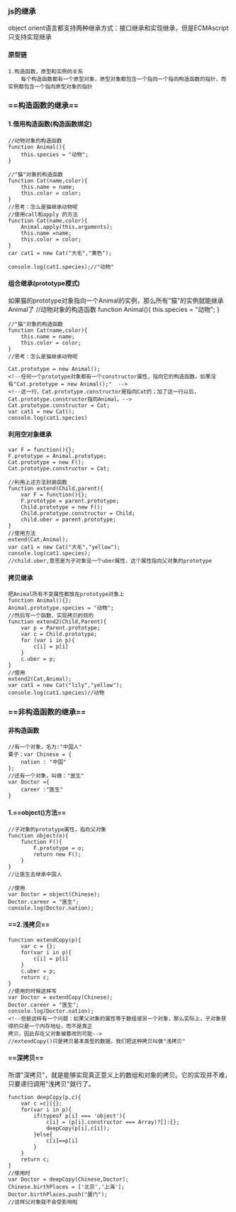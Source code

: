 ### js的继承

object orient语言都支持两种继承方式：接口继承和实现继承，但是ECMAscript只支持实现继承  
#### 原型链
    1.构造函数，原型和实例的关系
        每个构造函数都有一个原型对象，原型对象都包含一个指向一个指向构造函数的指针，而实例都包含一个指向原型对象的指针
### ==构造函数的继承==       
#### 1.借用构造函数(构造函数绑定)
    //动物对象的构造函数
    function Animal(){
        this.species = "动物";
    }
    
    //"猫"对象的构造函数
    function Cat(name,color){
        this.name = name;
        this.color = color;
    }
    //思考：怎么是猫继承动物呢
    //使用call和apply 的方法
    function Cat(name,color){
        Animal.apply(this,arguments);
        this.name =name;
        this.color = color;
    }
    car cat1 = new Cat("大毛","黄色");
    
    console.log(cat1.species);//"动物"
#### 组合继承(prototype模式)
如果猫的prototype对象指向一个Animal的实例，那么所有"猫"的实例就能继承Animal了
 //动物对象的构造函数
    function Animal(){
        this.species = "动物";
    }
    
    //"猫"对象的构造函数
    function Cat(name,color){
        this.name = name;
        this.color = color;
    }
    //思考：怎么是猫继承动物呢
    
    Cat.prototype = new Animal();
    <!--任何一个prototype对象都有一个constructor属性，指向它的构造函数。如果没有"Cat.prototype = new Animal();"  -->
    <!--这一行，Cat.prototype.constructor是指向Cat的；加了这一行以后，Cat.prototype.constructor指向Animal。-->
    Cat.prototype.constructor = Cat;
    var cat1 = new Cat();
    console.log(cat1.species)
#### 利用空对象继承
    var F = function(){};
    F.prototype = Animal.prototype;
    Cat.prototype = new F();
    Cat.prototype.constructor = Cat;
    
    //利用上述方法封装函数
    function extend(Child,parent){
        var F = function(){};
        F.prototype = parent.prototype;
        Child.prototype = new F();
        Child.prototype.constructor = Child;
        child.uber = parent.prototype;
    }
    //使用方法
    extend(Cat,Animal);
    var cat1 = new Cat("大毛","yellow");
    console.log(cat1.species);
    //child.uber,意思是为子对象设一个uber属性，这个属性指向父对象的prototype
#### 拷贝继承
    把Animal所有不变属性都放在prototype对象上
    function Animal(){};
    Animal.prototype.species = "动物";
    //然后写一个函数，实现拷贝的目的
    function extend2(Child,Parent){
        var p = Parent.prototype;
        var c = Child.prototype;
        for (var i in p){
            c[i] = p[i]
        }
        c.uber = p;
    }
    //使用
    extend2(Cat,Animal);
    var cat1 = new Cat("lily","yellow");
    console.log(cat1.species)//动物
### ==非构造函数的继承==
#### 非构造函数
    //有一个对象，名为:"中国人"
    栗子：var Chinese = {
        nation : "中国"
    };
    //还有一个对象，叫做："医生"
    var Doctor ={
        career :"医生"
    }
#### 1.==object()方法==    
    
    //子对象的prototype属性，指向父对象
    function object(o){
        function F(){
            F.prototype = o;
            return new F();
        }
    }
    //让医生去继承中国人
    
    //使用
    var Doctor = object(Chinese);
    Doctor.career = "医生";
    console.log(Doctor.nation);
#### ==2.浅拷贝==
    function extendCopy(p){
        var c = {};
        for(var i in p){
            c[i] = p[i]
        }
        c.uber = p;
        return c;
    }
    //使用的时候这样写
    var Doctor = extendCopy(Chinese);
    Doctor.career = "医生";
    console.log(Doctor.nation);
    <!--但是这样有一个问题：如果父对象的属性等于数组或另一个对象，那么实际上，子对象获得的只是一个内存地址，而不是真正
    拷贝，因此存在父对象被篡改的可能-->
    //extendCopy()只是拷贝基本类型的数据，我们把这种拷贝叫做"浅拷贝"
#### ==深拷贝==
所谓"深拷贝"，就是能够实现真正意义上的数组和对象的拷贝。它的实现并不难，只要递归调用"浅拷贝"就行了。  

```
function deepCopy(p,c){
    var c =c||{};
    for(var i in p){
        if(typeof p[i] === 'object'){
            c[i] = (p[i].constructor === Array)?[]:{};
            deepCopy(p[i],c[i]);
        }else{
            c[i]==p[i]
        }
    }
    return c;
}
//使用时
var Doctor = deepCopy(Chinese,Doctor);
Chinese.birthPlaces = ['北京','上海'];
Doctor.birthPlaces.push("厦门");
//这样父对象就不会受影响啦
```





    


